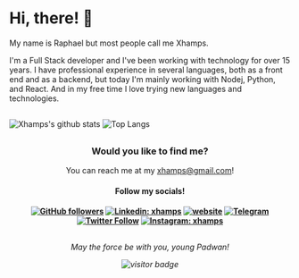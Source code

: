 # Hi, there! 👋


My name is Raphael but most people call me Xhamps. 

I'm a Full Stack developer and I've been working with technology for over 15 years. I have professional experience in several languages, both as a front end and as a backend, but today I'm mainly working with Nodej, Python, and React. And in my free time I love trying new languages and technologies.


##

![Xhamps's github stats](https://github-readme-stats.vercel.app/api?username=xhamps&theme=dark&count_private=true&show_icons=true&title_color=6e40c9&icon_color=6e40c9&line_height=20)
![Top Langs](https://github-readme-stats.vercel.app/api/top-langs/?username=xhamps&theme=dark&layout=compact&show_icons=true&title_color=6e40c9&icon_color=6e40c9)

 ##
 
 
<h3 align="center"> Would you like to find me? </h3>

<p align="center">
  You can reach me at my <a href="mailto:xhamps@gmail.com">xhamps@gmail.com</a>!
</p>
<h4 align="center">Follow my socials!<h4>
<p align="center">
  <a href="https://github.com/xhamps/"><img src="https://img.shields.io/github/followers/xhamps?label=Follow&style=social" alt="GitHub followers"/></a>
  <a href="https://www.linkedin.com/in/raphaelparaujo/"><img src="https://img.shields.io/badge/-Linkedin-blue?style=flat-square&logo=Linkedin&logoColor=white&link=https://www.linkedin.com/in/raphaelparaujo" alt="Linkedin: xhamps"/></a>
  <a href="https://xhamps.com/"><img src="https://img.shields.io/badge/Website-46a2f1.svg?&style=flat-square&logo=Google-Chrome&logoColor=white&link=https://xhamps.com/" alt="website"/></a>
  <a href="https://t.me/xhamps"><img src="https://img.shields.io/badge/Telegram-2CA5E0?style=flat-square&logo=telegram&logoColor=white&link=https://t.me/xhamps" alt="Telegram"/></a>
  <a href="https://twitter.com/intent/follow?screen_name=xhamps"><img src="https://img.shields.io/twitter/follow/xhamps?label=Twitter" alt="Twitter Follow"/></a>
  <a href="https://www.instagram.com/xhamps"><img src="https://img.shields.io/badge/Instagram-E4405F?style=flat-square&logo=instagram&logoColor=white&link=https://www.instagram.com/xhamps" alt="Instagram: xhamps"/></a>
  </p>

##
 
<p align="center">
 <i> May the force be with you, young Padwan! <i>
</p>
  
<p align="center">
  <img src="https://visitor-badge.laobi.icu/badge?page_id=xhamps.xhamps" alt="visitor badge"/>       
</p>

 
